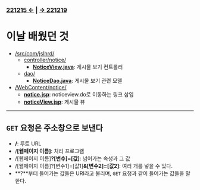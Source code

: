 ﻿### [221215 ←](/221205-_JSP/22-12/221215/) | [→ 221219](/221205-_JSP/22-12/221219/)

# 이날 배웠던 것

- [/src/com/jslhrd/](/221205-_JSP/22-12/221216/jslhrdServlet/src/com/jslhrd/)
    - [controller/notice/](/221205-_JSP/22-12/221216/jslhrdServlet/src/com/jslhrd/controller/notice/)
        - [**NoticeView.java**](/221205-_JSP/22-12/221216/jslhrdServlet/src/com/jslhrd/controller/notice/NoticeView.java): 게시물 보기 컨트롤러
    - [dao/](/221205-_JSP/22-12/221216/jslhrdServlet/src/com/jslhrd/dao/)
        - [**NoticeDao.java**](/221205-_JSP/22-12/221216/jslhrdServlet/src/com/jslhrd/dao/NoticeDao.java): 게시물 보기 관련 모델
- [/WebContent/notice/](/221205-_JSP/22-12/221216/jslhrdServlet/WebContent/notice)
    - [**notice.jsp**](/221205-_JSP/22-12/221216/jslhrdServlet/WebContent/notice/notice.jsp): noticeview.do로 이동하는 링크 삽입
    - [**noticeView.jsp**](/221205-_JSP/22-12/221216/jslhrdServlet/WebContent/notice/noticeView.jsp): 게시물 뷰

---

## `GET` 요청은 주소창으로 보낸다

- **/**: 루트 URL
- /**[웹페이지 이름]**: 처리 프로그램
- /[웹페이지 이름]**?[변수]=[값]**: 넘어가는 속성과 그 값
- /[웹페이지 이름]?[변수1]=[값1]**&[변수2]=[값2]**: 여러 개를 넣을 수 있다.
- **?**부터 들어가는 값들은 URI라고 불리며, `GET` 요청과 같이 들어가는 값들을 말한다.